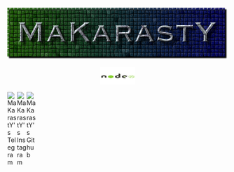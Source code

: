 <p align="center"><img src="https://github.com/makarasty/MaKarastY/blob/main/makarasty.png"</p>
<p align="center">
<a href="https://nodejs.org" target="_blank"> <img src="https://raw.githubusercontent.com/devicons/devicon/master/icons/nodejs/nodejs-original-wordmark.svg" alt="nodejs" width="80" height="40"/></a>
</p>

<p>
<a href="https://t.me/makarasty">
  <img align="left" alt="MaKarastY's Telegram" width="22px" src="https://cdn.jsdelivr.net/npm/simple-icons@v3/icons/telegram.svg" />
</a>
<a href="https://instagram.com/makarasty/">
  <img align="left" alt="MaKarastY's Instagram" width="22px" src="https://cdn.jsdelivr.net/npm/simple-icons@v3/icons/instagram.svg" />
</a>
<a href="https://github.com/syedareehaquasar">
  <img align="left" alt="MaKarastY's Github" width="22px" src="https://cdn.jsdelivr.net/npm/simple-icons@v3/icons/github.svg" />
</a>
</p>
